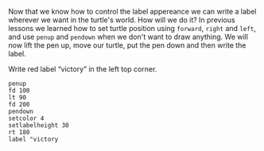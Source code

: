 Now that we know how to control the label appereance we can write a label wherever we want in the turtle's world. How will we do it? In previous lessons we learned how to set turtle position using `forward`, `right` and `left`, and use `penup` and `pendown` when we don't want to draw anything. We will now lift the pen up, move our turtle, put the pen down and then write the label.

Write red label “victory” in the left top corner.

```result
penup
fd 100
lt 90
fd 200
pendown
setcolor 4
setlabelheight 30
rt 180
label "victory
```

